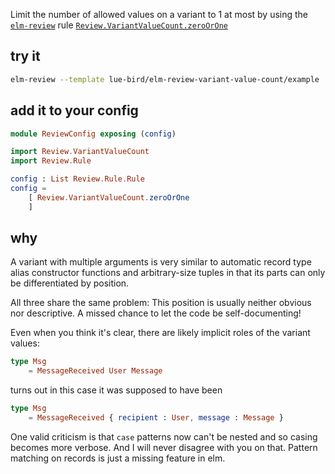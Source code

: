 Limit the number of allowed values on a variant to 1 at most
by using the [`elm-review`](https://package.elm-lang.org/packages/jfmengels/elm-review/latest/) rule
[`Review.VariantValueCount.zeroOrOne`](https://package.elm-lang.org/packages/lue-bird/elm-review-variant-value-count/1.0.0/Review-VariantValueCount#zeroOrOne)

## try it

```bash
elm-review --template lue-bird/elm-review-variant-value-count/example
```

## add it to your config

```elm
module ReviewConfig exposing (config)

import Review.VariantValueCount
import Review.Rule

config : List Review.Rule.Rule
config =
    [ Review.VariantValueCount.zeroOrOne
    ]
```

## why

A variant with multiple arguments is very similar to automatic record type alias constructor functions and arbitrary-size tuples
in that its parts can only be differentiated by position.

All three share the same problem: This position is usually neither obvious nor descriptive.
A missed chance to let the code be self-documenting!

Even when you think it's clear, there are likely implicit roles of the variant values:
```elm
type Msg
    = MessageReceived User Message
```
turns out in this case it was supposed to have been
```elm
type Msg
    = MessageReceived { recipient : User, message : Message }
```

One valid criticism is that `case` patterns now can't be nested
and so casing becomes more verbose.
And I will never disagree with you on that.
Pattern matching on records is just a missing feature in elm.
